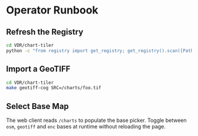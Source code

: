 # Operator Runbook

## Refresh the Registry

```bash
cd VDR/chart-tiler
python -c "from registry import get_registry; get_registry().scan([Path('data')])"  # refresh
```

## Import a GeoTIFF

```bash
cd VDR/chart-tiler
make geotiff-cog SRC=/charts/foo.tif
```

## Select Base Map

The web client reads `/charts` to populate the base picker.  Toggle between
`osm`, `geotiff` and `enc` bases at runtime without reloading the page.
